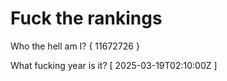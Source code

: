 # Fuck the rankings

Who the hell am I?
{ 11672726 }

What fucking year is it?
[ 2025-03-19T02:10:00Z ]
